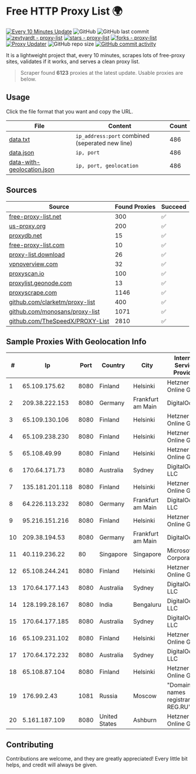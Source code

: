
# Free HTTP Proxy List 🌍

[![Every 10 Minutes Update](https://github.com/mertguvencli/http-proxy-list/actions/workflows/main.yml/badge.svg?branch=main)](https://github.com/mertguvencli/http-proxy-list/actions/workflows/main.yml)
![GitHub](https://img.shields.io/github/license/mertguvencli/http-proxy-list)
![GitHub last commit](https://img.shields.io/github/last-commit/mertguvencli/http-proxy-list)
[![zevtyardt - proxy-list](https://img.shields.io/static/v1?label=zevtyardt&message=proxy-list&color=blue&logo=github)](https://github.com/zevtyardt/proxy-list "Go to GitHub repo")
[![stars - proxy-list](https://img.shields.io/github/stars/zevtyardt/proxy-list?style=social)](https://github.com/zevtyardt/proxy-list)
[![forks - proxy-list](https://img.shields.io/github/forks/zevtyardt/proxy-list?style=social)](https://github.com/zevtyardt/proxy-list)
[![Proxy Updater](https://github.com/zevtyardt/proxy-list/workflows/Proxy%20Updater/badge.svg)](https://github.com/zevtyardt/proxy-list/actions?query=workflow:"Proxy+Updater")
![GitHub repo size](https://img.shields.io/github/repo-size/zevtyardt/proxy-list)
[![GitHub commit activity](https://img.shields.io/github/commit-activity/m/zevtyardt/proxy-list?logo=commits)](https://github.com/zevtyardt/proxy-list/commits/main)

It is a lightweight project that, every 10 minutes, scrapes lots of free-proxy sites, validates if it works, and serves a clean proxy list.

> Scraper found **6123** proxies at the latest update. Usable proxies are below.

## Usage

Click the file format that you want and copy the URL.

|File|Content|Count|
|----|-------|-----|
|[data.txt](https://raw.githubusercontent.com/mertguvencli/http-proxy-list/main/proxy-list/data.txt)|`ip_address:port` combined (seperated new line)|486|
|[data.json](https://raw.githubusercontent.com/mertguvencli/http-proxy-list/main/proxy-list/data.json)|`ip, port`|486|
|[data-with-geolocation.json](https://raw.githubusercontent.com/mertguvencli/http-proxy-list/main/proxy-list/data-with-geolocation.json)|`ip, port, geolocation`|486|

## Sources

|Source|Found Proxies|Succeed|
|------|-------------|-------|
|[free-proxy-list.net](https://free-proxy-list.net)|300|✅|
|[us-proxy.org](https://www.us-proxy.org)|200|✅|
|[proxydb.net](http://proxydb.net)|15|✅|
|[free-proxy-list.com](https://free-proxy-list.com/?page=&port=&type%5B%5D=http&type%5B%5D=https&up_time=0&search=Search)|10|✅|
|[proxy-list.download](https://www.proxy-list.download/HTTP)|26|✅|
|[vpnoverview.com](https://vpnoverview.com/privacy/anonymous-browsing/free-proxy-servers)|32|✅|
|[proxyscan.io](https://www.proxyscan.io)|100|✅|
|[proxylist.geonode.com](https://proxylist.geonode.com/api/proxy-list?limit=300&page=1&sort_by=lastChecked&sort_type=desc&protocols=http,https)|13|✅|
|[proxyscrape.com](https://api.proxyscrape.com/v2/?request=displayproxies&protocol=http&timeout=10000&country=all&ssl=all&anonymity=all)|1146|✅|
|[github.com/clarketm/proxy-list](https://raw.githubusercontent.com/clarketm/proxy-list/master/proxy-list-raw.txt)|400|✅|
|[github.com/monosans/proxy-list](https://raw.githubusercontent.com/monosans/proxy-list/main/proxies/http.txt)|1071|✅|
|[github.com/TheSpeedX/PROXY-List](https://raw.githubusercontent.com/TheSpeedX/PROXY-List/master/http.txt)|2810|✅|


## Sample Proxies With Geolocation Info

|#|Ip|Port|Country|City|Internet Service Provider|
|-|--|----|-------|----|-------------------------|
|1|65.109.175.62|8080|Finland|Helsinki|Hetzner Online GmbH|
|2|209.38.222.153|8080|Germany|Frankfurt am Main|DigitalOcean|
|3|65.109.130.106|8080|Finland|Helsinki|Hetzner Online GmbH|
|4|65.109.238.230|8080|Finland|Helsinki|Hetzner Online GmbH|
|5|65.108.49.99|8080|Finland|Helsinki|Hetzner Online GmbH|
|6|170.64.171.73|8080|Australia|Sydney|DigitalOcean, LLC|
|7|135.181.201.118|8080|Finland|Helsinki|Hetzner Online GmbH|
|8|64.226.113.232|8080|Germany|Frankfurt am Main|DigitalOcean, LLC|
|9|95.216.151.216|8080|Finland|Helsinki|Hetzner Online GmbH|
|10|209.38.194.53|8080|Germany|Frankfurt am Main|DigitalOcean|
|11|40.119.236.22|80|Singapore|Singapore|Microsoft Corporation|
|12|65.108.244.241|8080|Finland|Helsinki|Hetzner Online GmbH|
|13|170.64.177.143|8080|Australia|Sydney|DigitalOcean, LLC|
|14|128.199.28.167|8080|India|Bengaluru|DigitalOcean, LLC|
|15|170.64.177.185|8080|Australia|Sydney|DigitalOcean, LLC|
|16|65.109.231.102|8080|Finland|Helsinki|Hetzner Online GmbH|
|17|170.64.172.232|8080|Australia|Sydney|DigitalOcean, LLC|
|18|65.108.87.104|8080|Finland|Helsinki|Hetzner Online GmbH|
|19|176.99.2.43|1081|Russia|Moscow|"Domain names registrar REG.RU", Ltd|
|20|5.161.187.109|8080|United States|Ashburn|Hetzner Online GmbH|



## Contributing

Contributions are welcome, and they are greatly appreciated! Every
little bit helps, and credit will always be given.

